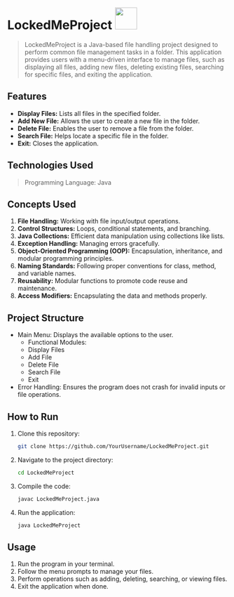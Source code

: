 # LockedMeProject  <img src = 'https://github.com/user-attachments/assets/d45f4adf-7968-496f-8bbd-0f698f2bbac5' width=50px/>
> LockedMeProject is a Java-based file handling project designed to perform common file management tasks in a folder. This application provides users with a menu-driven interface to manage files, such as displaying all files, adding new files, deleting existing files, searching for specific files, and exiting the application.
## Features
   + **Display Files:** Lists all files in the specified folder.
   + **Add New File:** Allows the user to create a new file in the folder.
   + **Delete File:** Enables the user to remove a file from the folder.
   + **Search File:** Helps locate a specific file in the folder.
   + **Exit:** Closes the application.
## Technologies Used
> Programming Language: Java
## Concepts Used
  1. **File Handling:** Working with file input/output operations.
  2. **Control Structures:** Loops, conditional statements, and branching.
  3. **Java Collections:** Efficient data manipulation using collections like lists.
  4. **Exception Handling:** Managing errors gracefully.
  5. **Object-Oriented Programming (OOP):** Encapsulation, inheritance, and modular programming principles.
  6. **Naming Standards:** Following proper conventions for class, method, and variable names.
  7. **Reusability:** Modular functions to promote code reuse and maintenance.
  8. **Access Modifiers:** Encapsulating the data and methods properly.
## Project Structure
  + Main Menu: Displays the available options to the user.
    - Functional Modules:
    - Display Files
    - Add File
    - Delete File
    - Search File
    - Exit
  + Error Handling: Ensures the program does not crash for invalid inputs or file operations.
## How to Run
   1. Clone this repository:
      ```bash
      git clone https://github.com/YourUsername/LockedMeProject.git
      ```
   2. Navigate to the project directory:
      ```bash
      cd LockedMeProject
      ```
   3. Compile the code:
      ```bash
      javac LockedMeProject.java
      ```
   4. Run the application:
      ```bash
      java LockedMeProject
      ```
 ## Usage
  1. Run the program in your terminal.
  2. Follow the menu prompts to manage your files.
  3. Perform operations such as adding, deleting, searching, or viewing files.
  4. Exit the application when done.         
